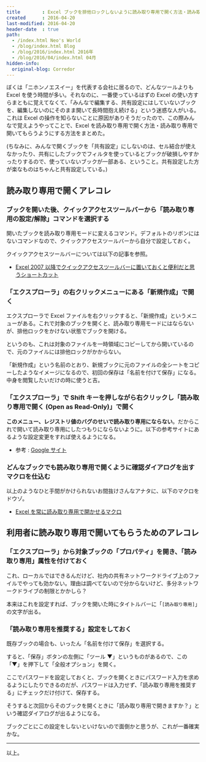 ```yaml
---
title        : Excel ブックを排他ロックしないように読み取り専用で開く方法・読み取り専用を推奨させる方法
created      : 2016-04-20
last-modified: 2016-04-20
header-date  : true
path:
  - /index.html Neo's World
  - /blog/index.html Blog
  - /blog/2016/index.html 2016年
  - /blog/2016/04/index.html 04月
hidden-info:
  original-blog: Corredor
---
```


ぼくは「ニホンノエスイー」を代表する会社に居るので、どんなツールよりも Excel を使う時間が多い。それなのに、一番使っているはずの Excel の使い方すらまともに覚えてなくて、「みんなで編集する、共有設定にはしていないブックを、編集しないのにそのまま開いて長時間抱え続ける」という迷惑な人がいる。これは Excel の操作を知らないことに原因がありそうだったので、この際みんなで覚えようやってことで、Excel を読み取り専用で開く方法・読み取り専用で開いてもらうようにする方法をまとめた。

(ちなみに、みんなで開くブックを「共有設定」にしないのは、セル結合が使えなかったり、共有にしたブックでフィルタを使っているとブックが破損しやすかったりするので、使っていないブックが一部ある、ということ。共有設定した方が楽なものはちゃんと共有設定している。)

## 読み取り専用で開くアレコレ

### ブックを開いた後、クイックアクセスツールバーから「読み取り専用の設定/解除」コマンドを選択する

開いたブックを読み取り専用モードに変えるコマンド。デフォルトのリボンにはないコマンドなので、クイックアクセスツールバーから自分で設定しておく。

クイックアクセスツールバーについては以下の記事を参照。

- [Excel 2007 以降でクイックアクセスツールバーに置いておくと便利だと思うショートカット](19-01.html)

### 「エクスプローラ」の右クリックメニューにある「新規作成」で開く

エクスプローラで Excel ファイルを右クリックすると、「新規作成」というメニューがある。これで対象のブックを開くと、読み取り専用モードにはならないが、排他ロックをかけない状態でブックを開ける。

というのも、これは対象のファイルを一時領域にコピーしてから開いているので、元のファイルには排他ロックがかからない。

「新規作成」という名前のとおり、新規ブックに元のファイルの全シートをコピーしたようなイメージになるので、初回の保存は「名前を付けて保存」になる。中身を閲覧したいだけの時に使うと吉。

### 「エクスプローラ」で Shift キーを押しながら右クリックし「読み取り専用で開く (Open as Read-Only)」で開く

**このメニュー、レジストリ値のバグのせいで読み取り専用にならない**。だからこれで開いて読み取り専用にしたつもりにならないように。以下の参考サイトにあるような設定変更をすれば使えるようになる。

- 参考 : [Google サイト](https://sites.google.com/site/universeof/tips/openasreadonly)

### どんなブックでも読み取り専用で開くように確認ダイアログを出すマクロを仕込む

以上のようなひと手間がかけられないお間抜けさんなアナタに、以下のマクロをドウゾ。

- [Excel を常に読み取り専用で開かせるマクロ](18-01.html)

## 利用者に読み取り専用で開いてもらうためのアレコレ

### 「エクスプローラ」から対象ブックの「プロパティ」を開き、「読み取り専用」属性を付けておく

これ、ローカルではできるんだけど、社内の共有ネットワークドライブ上のファイルでやっても効かない。理由は調べてないので分からないけど、多分ネットワークドライブの制限とかかしら？

本来はこれを設定すれば、ブックを開いた時にタイトルバーに「`[読み取り専用]`」の文字が出る。

### 「読み取り専用を推奨する」設定をしておく

既存ブックの場合も、いったん「名前を付けて保存」を選択する。

すると、「保存」ボタンの左側に「ツール ▼」というものがあるので、この「▼」を押下して「全般オプション」を開く。

ここでパスワードを設定しておくと、ブックを開くときにパスワード入力を求めるようにしたりできるのだが、パスワードは入力せず、「読み取り専用を推奨する」にチェックだけ付けて、保存する。

そうすると次回からそのブックを開くときに「読み取り専用で開きますか？」という確認ダイアログが出るようになる。

ブックごとにこの設定をしないといけないので面倒かと思うが、これが一番確実かな。

---

以上。
